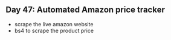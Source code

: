 ## Day 47: Automated Amazon price tracker

- scrape the live amazon website
- bs4 to scrape the product price
